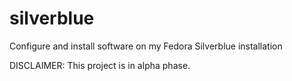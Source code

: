 # silverblue
Configure and install software on my Fedora Silverblue installation

DISCLAIMER: This project is in alpha phase. 
